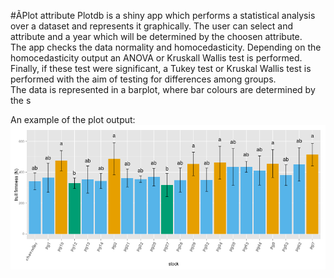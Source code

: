 #ÃPlot attribute
Plotdb is a shiny app which performs a statistical analysis over a dataset and represents it graphically. 
The user can select and attribute and a year which will be determined by the choosen attribute.  
The app checks the data normality and homocedasticity. Depending on the homocedasticity output an ANOVA or Kruskall Wallis test is performed. Finally, if these test were significant, a Tukey test or Kruskal Wallis test is performed with the aim of testing for differences among groups.  
The data is represented in a barplot, where bar colours are determined by the s

An example of the plot output:
![Alt text](../images/plotdb.png?raw=true)